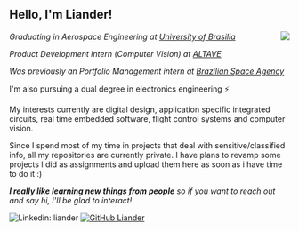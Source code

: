 <h2> Hello, I'm Liander!</h2>
<img align='right' src="https://media.giphy.com/media/1n4FT4KRQkDvK0IO4X/giphy.gif"/>

<p>
  <em>Graduating in Aerospace Engineering at <a href="http://www.unb.br">University of Brasilia</a></em> 
  <img src="https://upload.wikimedia.org/wikipedia/commons/thumb/c/c3/Webysther_20160322_-_Logo_UnB_%28sem_texto%29.svg/320px-Webysther_20160322_-_Logo_UnB_%28sem_texto%29.svg.png"      
     width="30"
     height="15"
     onclick="window.location.href('http://www.unb.br');"/>
</p>

<p>
  <em>
    Product Development intern (Computer Vision) at <a href="https://www.altave.com.br">ALTAVE</a>
  </em>
</p>
<p>
  <em>
    Was previously an Portfolio Management intern at <a href="https://www.gov.br/aeb/">Brazilian Space Agency</a>
  </em>
</p>
<p>
I'm also pursuing a dual degree in electronics engineering &#9889;
</p>
<p>
My interests currently are digital design, application specific integrated circuits, real time embedded software, flight control systems and computer vision.
</p>

Since I spend most of my time in projects that deal with sensitive/classified info, all my repositories are currently private.
I have plans to revamp some projects I did as assignments and upload them here as soon as i have time to do it :)

<em><b>I really like learning new things from people</b> so if you want to reach out and say hi, I'll be glad to interact!</em>

![Linkedin: liander](https://img.shields.io/badge/-liander-blue?style=flat-square&logo=Linkedin&logoColor=white&link=https://www.linkedin.com/in/liander/)
[![GitHub Liander](https://img.shields.io/github/followers/liander-alves?label=follow&style=social)](https://github.com/liander-alves)
